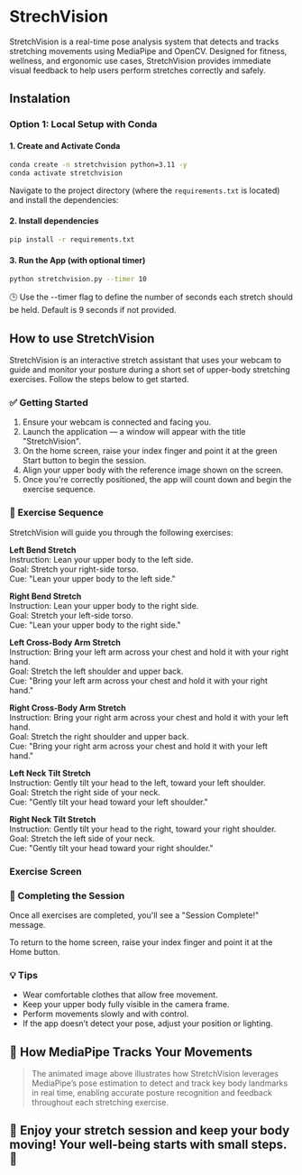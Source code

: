 # StrechVision
StretchVision is a real-time pose analysis system that detects and tracks stretching movements using MediaPipe and OpenCV. Designed for fitness, wellness, and ergonomic use cases, StretchVision provides immediate visual feedback to help users perform stretches correctly and safely.

## Instalation

### Option 1: Local Setup with Conda

#### 1. Create and Activate Conda

```bash
conda create -n stretchvision python=3.11 -y
conda activate stretchvision
```

Navigate to the project directory (where the `requirements.txt` is located) and install the dependencies:

#### 2. Install dependencies

```bash
pip install -r requirements.txt
```

#### 3. Run the App (with optional timer)
```bash
python stretchvision.py --timer 10
```
🕒 Use the --timer flag to define the number of seconds each stretch should be held. Default is 9 seconds if not provided.


## How to use StretchVision

StretchVision is an interactive stretch assistant that uses your webcam to guide and monitor your posture during a short set of upper-body stretching exercises. Follow the steps below to get started.

<!-- ![Start Screen](media/start_screen.png) -->

### ✅ Getting Started

1. Ensure your webcam is connected and facing you.
2. Launch the application — a window will appear with the title "StretchVision".
3. On the home screen, raise your index finger and point it at the green Start button to begin the session.
4. Align your upper body with the reference image shown on the screen.
5. Once you're correctly positioned, the app will count down and begin the exercise sequence.

### 💪 Exercise Sequence
StretchVision will guide you through the following exercises:

**Left Bend Stretch**  
Instruction: Lean your upper body to the left side.  
Goal: Stretch your right-side torso.  
Cue: "Lean your upper body to the left side."  

**Right Bend Stretch**  
Instruction: Lean your upper body to the right side.  
Goal: Stretch your left-side torso.  
Cue: "Lean your upper body to the right side."  

**Left Cross-Body Arm Stretch**  
Instruction: Bring your left arm across your chest and hold it with your right hand.  
Goal: Stretch the left shoulder and upper back.  
Cue: "Bring your left arm across your chest and hold it with your right hand."  

**Right Cross-Body Arm Stretch**  
Instruction: Bring your right arm across your chest and hold it with your left hand.  
Goal: Stretch the right shoulder and upper back.  
Cue: "Bring your right arm across your chest and hold it with your left hand."  

**Left Neck Tilt Stretch**  
Instruction: Gently tilt your head to the left, toward your left shoulder.  
Goal: Stretch the right side of your neck.  
Cue: "Gently tilt your head toward your left shoulder."  

**Right Neck Tilt Stretch**  
Instruction: Gently tilt your head to the right, toward your right shoulder.  
Goal: Stretch the left side of your neck.  
Cue: "Gently tilt your head toward your right shoulder."  

### Exercise Screen

<!-- ![Exercise Screen](media/exercise_screen.png) -->

### 🏁 Completing the Session
Once all exercises are completed, you'll see a "Session Complete!" message.

To return to the home screen, raise your index finger and point it at the Home button.

### 💡 Tips
- Wear comfortable clothes that allow free movement.
- Keep your upper body fully visible in the camera frame.
- Perform movements slowly and with control.
- If the app doesn’t detect your pose, adjust your position or lighting.



## 🧠 How MediaPipe Tracks Your Movements

<!-- ![MediaPipe Landmark Demo](media/landmarks_demo.gif) -->

> The animated image above illustrates how StretchVision leverages MediaPipe’s pose estimation to detect and track key body landmarks in real time, enabling accurate posture recognition and feedback throughout each stretching exercise.


## 🎉 Enjoy your stretch session and keep your body moving! Your well-being starts with small steps. 💪


